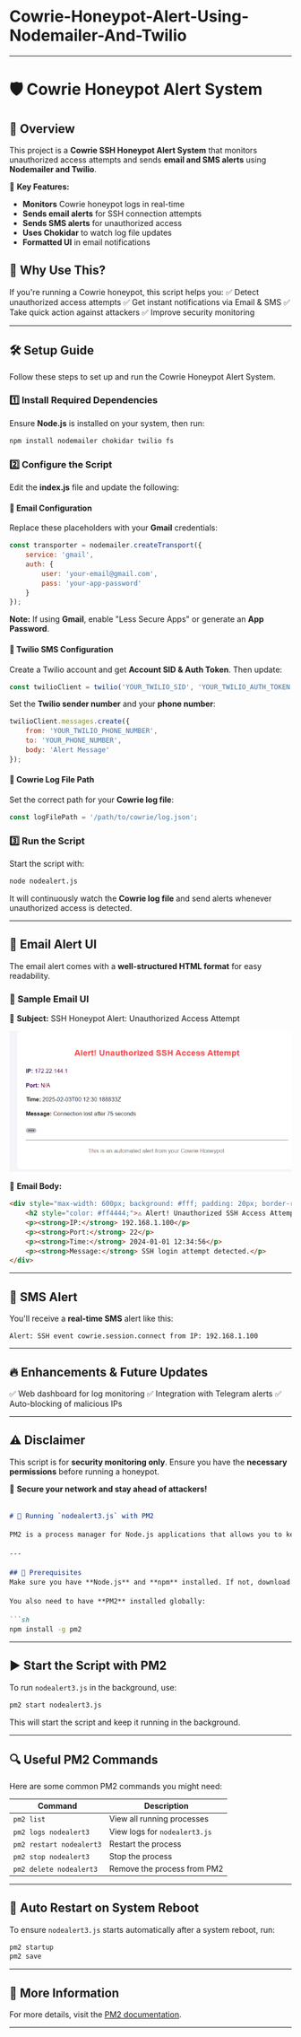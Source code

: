 # Cowrie-Honeypot-Alert-Using-Nodemailer-And-Twilio

---
# 🛡️ Cowrie Honeypot Alert System

## 📌 Overview
This project is a **Cowrie SSH Honeypot Alert System** that monitors unauthorized access attempts and sends **email and SMS alerts** using **Nodemailer and Twilio**.

🚀 **Key Features:**
- **Monitors** Cowrie honeypot logs in real-time
- **Sends email alerts** for SSH connection attempts
- **Sends SMS alerts** for unauthorized access
- **Uses Chokidar** to watch log file updates
- **Formatted UI** in email notifications

## 🎯 Why Use This?
If you're running a Cowrie honeypot, this script helps you:
✅ Detect unauthorized access attempts
✅ Get instant notifications via Email & SMS
✅ Take quick action against attackers
✅ Improve security monitoring

---

## 🛠️ Setup Guide
Follow these steps to set up and run the Cowrie Honeypot Alert System.

### 1️⃣ Install Required Dependencies
Ensure **Node.js** is installed on your system, then run:
```sh
npm install nodemailer chokidar twilio fs
```

### 2️⃣ Configure the Script
Edit the **index.js** file and update the following:

#### 🔹 Email Configuration
Replace these placeholders with your **Gmail** credentials:
```js
const transporter = nodemailer.createTransport({
    service: 'gmail',
    auth: {
        user: 'your-email@gmail.com',
        pass: 'your-app-password'
    }
});
```
**Note:** If using **Gmail**, enable "Less Secure Apps" or generate an **App Password**.

#### 🔹 Twilio SMS Configuration
Create a Twilio account and get **Account SID & Auth Token**. Then update:
```js
const twilioClient = twilio('YOUR_TWILIO_SID', 'YOUR_TWILIO_AUTH_TOKEN');
```
Set the **Twilio sender number** and your **phone number**:
```js
twilioClient.messages.create({
    from: 'YOUR_TWILIO_PHONE_NUMBER',
    to: 'YOUR_PHONE_NUMBER',
    body: 'Alert Message'
});
```

#### 🔹 Cowrie Log File Path
Set the correct path for your **Cowrie log file**:
```js
const logFilePath = '/path/to/cowrie/log.json';
```

### 3️⃣ Run the Script
Start the script with:
```sh
node nodealert.js
```
It will continuously watch the **Cowrie log file** and send alerts whenever unauthorized access is detected.

---

## 📩 Email Alert UI
The email alert comes with a **well-structured HTML format** for easy readability.

### 📧 Sample Email UI
🔹 **Subject:** SSH Honeypot Alert: Unauthorized Access Attempt

![Email UI](eg1.png)

🔹 **Email Body:**
```html
<div style="max-width: 600px; background: #fff; padding: 20px; border-radius: 8px;">
    <h2 style="color: #ff4444;">⚠️ Alert! Unauthorized SSH Access Attempt</h2>
    <p><strong>IP:</strong> 192.168.1.100</p>
    <p><strong>Port:</strong> 22</p>
    <p><strong>Time:</strong> 2024-01-01 12:34:56</p>
    <p><strong>Message:</strong> SSH login attempt detected.</p>
</div>
```

---

## 📱 SMS Alert
You'll receive a **real-time SMS** alert like this:
```
Alert: SSH event cowrie.session.connect from IP: 192.168.1.100
```

---

## 🔥 Enhancements & Future Updates
✅ Web dashboard for log monitoring
✅ Integration with Telegram alerts
✅ Auto-blocking of malicious IPs

---

## ⚠️ Disclaimer
This script is for **security monitoring only**. Ensure you have the **necessary permissions** before running a honeypot.

🚀 **Secure your network and stay ahead of attackers!**


```md

# 🚀 Running `nodealert3.js` with PM2

PM2 is a process manager for Node.js applications that allows you to keep your script running in the background, restart it automatically on failures, and manage logs efficiently.

---

## 📌 Prerequisites
Make sure you have **Node.js** and **npm** installed. If not, download them from [nodejs.org](https://nodejs.org/).

You also need to have **PM2** installed globally:

```sh
npm install -g pm2
```

---

## ▶️ Start the Script with PM2

To run `nodealert3.js` in the background, use:

```sh
pm2 start nodealert3.js
```

This will start the script and keep it running in the background.

---

## 🔍 Useful PM2 Commands

Here are some common PM2 commands you might need:

| Command | Description |
|---------|------------|
| `pm2 list` | View all running processes |
| `pm2 logs nodealert3` | View logs for `nodealert3.js` |
| `pm2 restart nodealert3` | Restart the process |
| `pm2 stop nodealert3` | Stop the process |
| `pm2 delete nodealert3` | Remove the process from PM2 |

---

## 🔄 Auto Restart on System Reboot

To ensure `nodealert3.js` starts automatically after a system reboot, run:

```sh
pm2 startup
pm2 save
```

---

## 📖 More Information

For more details, visit the [PM2 documentation](https://pm2.keymetrics.io/).

---


